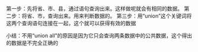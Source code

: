 第一步：先将省、市、县，通过语句查询出来。这样做呢就会有相同的数据。
第二步：将省、市，查询出来。用来判断数据的。
第三步：用“union”这个关键词将这两个查询语句连接在一起，这个就可以获得有效的数据

小结：不用“union all”的原因是因为它只会查询两条数据中的公共数据，这个得出的数据是不完全正确的